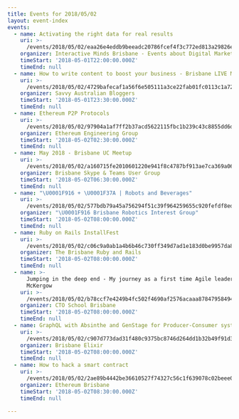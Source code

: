 ```yaml
---
title: Events for 2018/05/02
layout: event-index
events:
  - name: Activating the right data for real results
    uri: >-
      /events/2018/05/02/eaa26e4eddb9beeadc20786fcef4f3c772ed813a29826e452e6663ed0f2f0778
    organizer: Interactive Minds Brisbane - Events about Digital Marketing
    timeStart: '2018-05-01T22:00:00.000Z'
    timeEnd: null
  - name: How to write content to boost your business - Brisbane LIVE Masterclass
    uri: >-
      /events/2018/05/02/4729bafecaf1a56f6e505111a3ce22fab01fc0113c1a72816ff14326294b11ff
    organizer: Savvy Australian Bloggers
    timeStart: '2018-05-01T23:30:00.000Z'
    timeEnd: null
  - name: Ethereum P2P Protocols
    uri: >-
      /events/2018/05/02/97904a1af7ff2b37acd5622115fbc1b239c43c8855dd6d1acf4517eb43fe6fdd
    organizer: Ethereum Engineering Group
    timeStart: '2018-05-02T02:30:00.000Z'
    timeEnd: null
  - name: May 2018 - Brisbane UC Meetup
    uri: >-
      /events/2018/05/02/a160715fe2010601220e941f8c4787bf913ae7ca369a062e30d25cd90d8172c7
    organizer: Brisbane Skype & Teams User Group
    timeStart: '2018-05-02T06:30:00.000Z'
    timeEnd: null
  - name: "\U0001F916 + \U0001F37A | Robots and Beverages"
    uri: >-
      /events/2018/05/02/577bdb79a45a756294f51c39f964259655c920fefdf8ed6892d0a990fe3d84c3
    organizer: "\U0001F916 Brisbane Robotics Interest Group"
    timeStart: '2018-05-02T08:00:00.000Z'
    timeEnd: null
  - name: Ruby on Rails InstallFest
    uri: >-
      /events/2018/05/02/c06c9a0ab1a4b6b46c730ff349d7ad1e183d0be9957da86b1101b24a427fe828
    organizer: The Brisbane Ruby and Rails
    timeStart: '2018-05-02T08:00:00.000Z'
    timeEnd: null
  - name: >-
      Jumping in the deep end - My journey as a first time Agile leader -Ryan
      McKergow
    uri: >-
      /events/2018/05/02/b78ccf7e4249b4fc502f4690af2576acaaa87847958494a1712c1ecdea7d76ef
    organizer: CTO School Brisbane
    timeStart: '2018-05-02T08:00:00.000Z'
    timeEnd: null
  - name: GraphQL with Absinthe and GenStage for Producer-Consumer systems
    uri: >-
      /events/2018/05/02/c907d773dad31f480c9375bc8746d264dd1b32b49f91d35c87f159e9ccbdbc44
    organizer: Brisbane Elixir
    timeStart: '2018-05-02T08:00:00.000Z'
    timeEnd: null
  - name: How to hack a smart contract
    uri: >-
      /events/2018/05/02/2ae89b4442be36610527f74327c56c1f639078c02beee0c634f8788ce6cb576d
    organizer: Ethereum Brisbane
    timeStart: '2018-05-02T08:30:00.000Z'
    timeEnd: null

---
```

